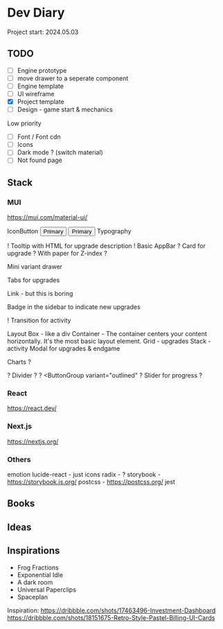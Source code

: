 # Dev Diary
Project start: 2024.05.03

## TODO
- [ ] Engine prototype
- [ ] move drawer to a seperate component
- [ ] Engine template
- [ ] UI wireframe
- [x] Project template
- [ ] Design - game start & mechanics

Low priority
- [ ] Font / Font cdn
- [ ] Icons
- [ ] Dark mode ? (switch material)
- [ ] Not found page

## Stack
### MUI
https://mui.com/material-ui/

IconButton
<Button variant="outlined">Primary</Button>
<Button>Primary</Button>
Typography

! Tooltip with HTML for upgrade description
! <LinearProgressWithLabel value={progress} />
Basic AppBar
? Card for upgrade ? With paper for Z-index ?

Mini variant drawer

Tabs for upgrades


Link - but this is boring

Badge in the sidebar to indicate new upgrades

! Transition for activity 


Layout
Box - like a div
Container - The container centers your content horizontally. It's the most basic layout element.
Grid - upgrades
Stack - activity
Modal for upgrades & endgame

Charts ?


? Divider ?
? <ButtonGroup variant="outlined" 
? Slider for progress ?


### React
https://react.dev/
### Next.js
https://nextjs.org/

### Others
emotion
lucide-react - just icons
radix - ?
storybook - https://storybook.js.org/
postcss - https://postcss.org/
jest

## Books

## Ideas

## Inspirations
- Frog Fractions
- Exponential Idle
- A dark room
- Universal Paperclips
- Spaceplan


Inspiration: https://dribbble.com/shots/17463496-Investment-Dashboard
https://dribbble.com/shots/18151675-Retro-Style-Pastel-Billing-UI-Cards
